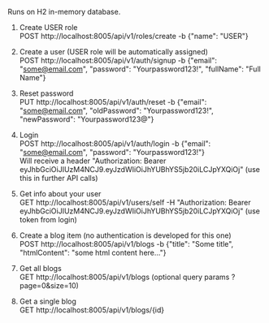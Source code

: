 Runs on H2 in-memory database.

1. Create USER role<br />
   POST http://localhost:8005/api/v1/roles/create -b {"name": "USER"}

2. Create a user (USER role will be automatically assigned)<br />
   POST http://localhost:8005/api/v1/auth/signup -b {"email": "some@email.com", "password": "Yourpassword123!", "fullName": "Full Name"}

3. Reset password<br />
   PUT http://localhost:8005/api/v1/auth/reset -b {"email": "some@email.com", "oldPassword": "Yourpassword123!", "newPassword": "Yourpassword123@"}

4. Login<br />
   POST http://localhost:8005/api/v1/auth/login -b {"email": "some@email.com", "password": "Yourpassword123!"}<br />
   Will receive a header "Authorization: Bearer eyJhbGciOiJIUzM4NCJ9.eyJzdWIiOiJhYUBhYS5jb20iLCJpYXQiOj" (use this in further API calls)

5. Get info about your user<br />
   GET http://localhost:8005/api/v1/users/self -H "Authorization: Bearer eyJhbGciOiJIUzM4NCJ9.eyJzdWIiOiJhYUBhYS5jb20iLCJpYXQiOj" (use token from login)

6. Create a blog item (no authentication is developed for this one)<br />
   POST http://localhost:8005/api/v1/blogs -b {"title": "Some title", "htmlContent": "some html content here..."}

7. Get all blogs<br />
   GET http://localhost:8005/api/v1/blogs (optional query params ?page=0&size=10)

8. Get a single blog<br />
   GET http://localhost:8005/api/v1/blogs/{id}
